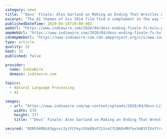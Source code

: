 ```yaml
---
category: news
title: "‘Devs’ Finale: Alex Garland on Making an Ending That Wrestles with the Very Nature of Existence"
excerpt: "The AI themes of his 2014 film find a complement in the way “Devs” handles the fundamental ... even as it means the destruction of both the enabling technology and their lives. In order to translate that story idea to the screen, Garland felt the need to film those scenes in sequence, in order for everyone to better track all the ..."
publishedDateTime: 2020-04-16T19:00:00Z
webUrl: "https://www.indiewire.com/2020/04/devs-ending-finale-fx-hulu-poetry-1202225324/"
ampWebUrl: "https://www.indiewire.com/2020/04/devs-ending-finale-fx-hulu-poetry-1202225324/amp/"
cdnAmpWebUrl: "https://www-indiewire-com.cdn.ampproject.org/c/s/www.indiewire.com/2020/04/devs-ending-finale-fx-hulu-poetry-1202225324/amp/"
type: article
quality: 32
heat: 32
published: false

provider:
  name: IndieWire
  domain: indiewire.com

topics:
  - Natural Language Processing
  - AI

images:
  - url: "https://www.indiewire.com/wp-content/uploads/2020/04/Devs-Lily-Amaya.jpg?w=670&h=377&crop=1"
    width: 670
    height: 377
    title: "‘Devs’ Finale: Alex Garland on Making an Ending That Wrestles with the Very Nature of Existence"

secured: "0URh5kMAi63qysvc2yiFCFeyzSXeEBsFZiSceIfLBAXxMhTexVmB1FIVxYtruC/rF5+3CshtQjLoKvcut/KzsrFVpzAxZVeOXCgHifMh6jPKXSJEI5PMBHJzutEsxFjfkahnHgW2rCC7SQimTLwVER39DMUKKKaYNBdqCGsl3ULKNk8So8Ud5QotAgR1LySBgAkMyY6IPI+DPnYZAVMMKr327aWc/enCjNYZVa+UHg0FUe8y+0rH8uPXaM2uCThtqgTloHO7Zqt0/l/5FgqORYri4v8DZJNDSPc+zVSn0HXlDkpMJVvB5W4BLFpjvRZL;tiZpbWyb4g1XpbbJCTvk4w=="
---
```


